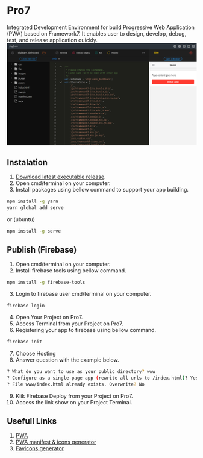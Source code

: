 # Pro7
Integrated Development Environment for build Progressive Web Application (PWA) based on Framework7. It enables user to design, develop, debug, test, and release application quickly.
![alt text](https://github.com/NowDB/Pro7/blob/master/www/img/ide.png "Pro7 IDE")

## Instalation
1. [Download latest executable release](https://github.com/NowDB/Pro7/releases).
2. Open cmd/terminal on your computer.
3. Install packages using bellow command to support your app building.
```sh
npm install -g yarn
yarn global add serve
```
or (ubuntu)
```sh
npm install -g serve
```

## Publish (Firebase)
1. Open cmd/terminal on your computer.
2. Install firebase tools using bellow command.
```sh
npm install -g firebase-tools
```
3. Login to firebase user cmd/terminal on your computer.
```sh
firebase login
```
4. Open Your Project on Pro7.
5. Access Terminal from your Project on Pro7.
6. Registering your app to firebase using bellow command.
```sh
firebase init
```
7. Choose Hosting
8. Answer question with the example below.
```sh
? What do you want to use as your public directory? www
? Configure as a single-page app (rewrite all urls to /index.html)? Yes
? File www/index.html already exists. Overwrite? No
```
9. Klik Firebase Deploy from your Project on Pro7.
10. Access the link show on your Project Terminal.

## Usefull Links
1. [PWA](https://web.dev/progressive-web-apps/)
2. [PWA manifest & icons generator](https://app-manifest.firebaseapp.com/)
3. [Favicons generator](https://www.favicon-generator.org/)
